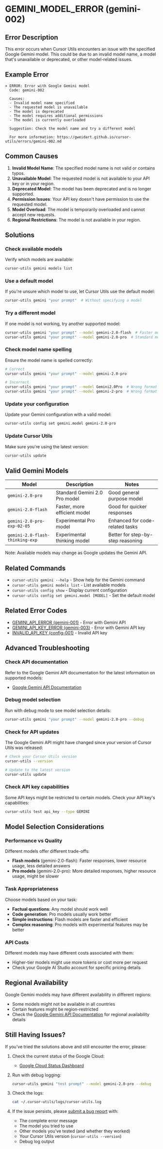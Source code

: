 # GEMINI_MODEL_ERROR (gemini-002)

## Error Description

This error occurs when Cursor Utils encounters an issue with the specified Google Gemini model. This could be due to an invalid model name, a model that's unavailable or deprecated, or other model-related issues.

## Example Error

```
× ERROR: Error with Google Gemini model
  Code: gemini-002
  
  Causes:
  - Invalid model name specified
  - The requested model is unavailable
  - The model is deprecated
  - The model requires additional permissions
  - The model is currently overloaded
  
  Suggestion: Check the model name and try a different model
  
  For more information: https://gweidart.github.io/cursor-utils/errors/gemini-002.md
```

## Common Causes

1. **Invalid Model Name**: The specified model name is not valid or contains typos.
2. **Unavailable Model**: The requested model is not available to your API key or in your region.
3. **Deprecated Model**: The model has been deprecated and is no longer supported.
4. **Permission Issues**: Your API key doesn't have permission to use the requested model.
5. **Model Overload**: The model is temporarily overloaded and cannot accept new requests.
6. **Regional Restrictions**: The model is not available in your region.

## Solutions

### Check available models

Verify which models are available:

```bash
cursor-utils gemini models list
```

### Use a default model

If you're unsure which model to use, let Cursor Utils use the default model:

```bash
cursor-utils gemini "your prompt"  # Without specifying a model
```

### Try a different model

If one model is not working, try another supported model:

```bash
cursor-utils gemini "your prompt" --model gemini-2.0-flash  # Faster model
cursor-utils gemini "your prompt" --model gemini-2.0-pro  # Standard model
```

### Check model name spelling

Ensure the model name is spelled correctly:

```bash
# Correct
cursor-utils gemini "your prompt" --model gemini-2.0-pro

# Incorrect
cursor-utils gemini "your prompt" --model Gemini2.0Pro  # Wrong format
cursor-utils gemini "your prompt" --model gemini-2-pro  # Wrong format
```

### Update your configuration

Update your Gemini configuration with a valid model:

```bash
cursor-utils config set gemini.model gemini-2.0-pro
```

### Update Cursor Utils

Make sure you're using the latest version:

```bash
cursor-utils update
```

## Valid Gemini Models

| Model | Description | Notes |
|-------|-------------|-------|
| `gemini-2.0-pro` | Standard Gemini 2.0 Pro model | Good general purpose model |
| `gemini-2.0-flash` | Faster, more efficient model | Good for quicker responses |
| `gemini-2.0-pro-exp-02-05` | Experimental Pro model | Enhanced for code-related tasks |
| `gemini-2.0-flash-thinking-exp` | Experimental thinking model | Better for step-by-step reasoning |

Note: Available models may change as Google updates the Gemini API.

## Related Commands

- `cursor-utils gemini --help` - Show help for the Gemini command
- `cursor-utils gemini models list` - List available models
- `cursor-utils config show` - Display current configuration
- `cursor-utils config set gemini.model [MODEL]` - Set the default model

## Related Error Codes

- [GEMINI_API_ERROR (gemini-001)](gemini-001.md) - Error with Gemini API
- [GEMINI_API_KEY_ERROR (gemini-003)](gemini-003.md) - Error with Gemini API key
- [INVALID_API_KEY (config-001)](config-001.md) - Invalid API key

## Advanced Troubleshooting

### Check API documentation

Refer to the Google Gemini API documentation for the latest information on supported models:
- [Google Gemini API Documentation](https://ai.google.dev/docs/gemini_api_overview)

### Debug model selection

Run with debug mode to see model selection details:

```bash
cursor-utils gemini "your prompt" --model gemini-2.0-pro --debug
```

### Check for API updates

The Google Gemini API might have changed since your version of Cursor Utils was released:

```bash
# Check your Cursor Utils version
cursor-utils --version

# Update to the latest version
cursor-utils update
```

### Check API key capabilities

Some API keys might be restricted to certain models. Check your API key's capabilities:

```bash
cursor-utils test api_key --type GEMINI
```

## Model Selection Considerations

### Performance vs Quality

Different models offer different trade-offs:
- **Flash models** (gemini-2.0-flash): Faster responses, lower resource usage, less detailed answers
- **Pro models** (gemini-2.0-pro): More detailed responses, higher resource usage, might be slower

### Task Appropriateness

Choose models based on your task:
- **Factual questions**: Any model should work well
- **Code generation**: Pro models usually work better
- **Simple instructions**: Flash models are faster and efficient
- **Complex reasoning**: Pro models with experimental features may be better

### API Costs

Different models may have different costs associated with them:
- Higher-tier models might use more tokens or cost more per request
- Check your Google AI Studio account for specific pricing details

## Regional Availability

Google Gemini models may have different availability in different regions:
- Some models might not be available in all countries
- Certain features might be region-restricted
- Check the [Google Gemini API Documentation](https://ai.google.dev/docs/gemini_api_overview) for regional availability details

## Still Having Issues?

If you've tried the solutions above and still encounter the error, please:

1. Check the current status of the Google Cloud:
   - [Google Cloud Status Dashboard](https://status.cloud.google.com)

2. Run with debug logging:
   ```bash
   cursor-utils gemini "test prompt" --model gemini-2.0-pro --debug
   ```

3. Check the logs:
   ```bash
   cat ~/.cursor-utils/logs/cursor-utils.log
   ```

4. If the issue persists, please [submit a bug report](https://github.com/gweidart/cursor-utils/issues) with:
   - The complete error message
   - The model you tried to use
   - Other models you've tested (and whether they worked)
   - Your Cursor Utils version (`cursor-utils --version`)
   - Debug log output 